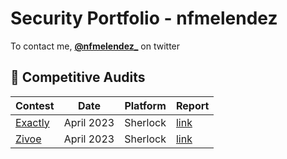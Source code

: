 # Security Portfolio - nfmelendez

To contact me, [**@nfmelendez_**](https://twitter.com/nfmelendez) on twitter

## 🔎 Competitive Audits 

| Contest           |      Date          | Platform       | Report  |
|-------------------|--------------------|----------------|---------|
|  [Exactly](https://code4rena.com/audits/2023-09-venus-prime)              | April 2023  | Sherlock      |  [link](https://code4rena.com/reports/2023-09-venus)       |
|  [Zivoe](https://audits.sherlock.xyz/contests/114)                   | April 2023  | Sherlock       |  [link](https://github.com/sherlock-audit/2023-09-ajna-judging/issues)        |
